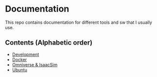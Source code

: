 # Documentation
This repo contains documentation for different tools and sw that I usually use.

## Contents (Alphabetic order)
- [Development](./Dev/README.md)
- [Docker](./Docker/)
- [Omniverse & IsaacSim](./Omniverse/)
- [Ubuntu](./Ubuntu/README.md)
